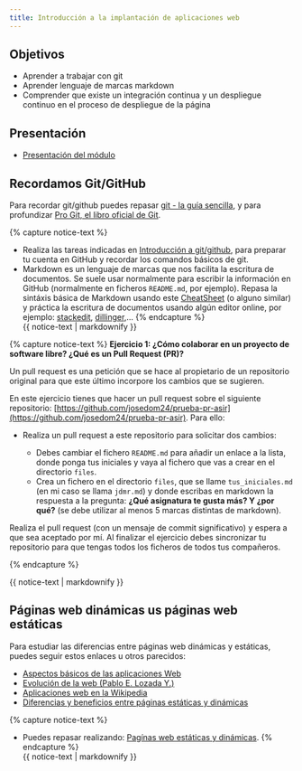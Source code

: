 ```yaml
---
title: Introducción a la implantación de aplicaciones web
---
```

## Objetivos

* Aprender a trabajar con git
* Aprender lenguaje de marcas markdown
* Comprender que existe un integración continua y un despliegue continuo en el proceso de despliegue de la página

## Presentación

* [Presentación del módulo](http://josedom24.github.io/mod/iaw/presentacion#/)

## Recordamos Git/GitHub
    
Para recordar git/github puedes repasar [git - la guía sencilla](https://rogerdudler.github.io/git-guide/index.es.html), y para profundizar [Pro Git, el libro oficial de Git](http://librosweb.es/pro_git/).
   
{% capture notice-text %}
* Realiza las tareas indicadas en [Introducción a  git/github](github.html), para preparar tu cuenta en GitHub y recordar los comandos básicos de git.	
* Markdown es un lenguaje de marcas que nos facilita la escritura de documentos. Se suele usar normalmente para escribir la información en GitHub (normalmente en ficheros `README.md`, por ejemplo). Repasa la sintáxis básica de Markdown usando este [CheatSheet](https://github.com/adam-p/markdown-here/wiki/Markdown-Cheatsheet) (o alguno similar) y práctica la escritura de documentos usando algún editor online, por ejemplo: [stackedit](https://stackedit.io/app#), [dillinger](https://dillinger.io),...
{% endcapture %}<div class="notice--info">{{ notice-text | markdownify }}</div>

{% capture notice-text %}
**Ejercicio 1: ¿Cómo colaborar en un proyecto de software libre? ¿Qué es un Pull Request (PR)?**

Un pull request es una petición que se hace al propietario de un repositorio original para que este último incorpore los cambios que se sugieren.

En este ejercicio tienes que hacer un pull request sobre el siguiente repositorio: [https://github.com/josedom24/prueba-pr-asir](https://github.com/josedom24/prueba-pr-asir). Para ello:

* Realiza un pull request a este repositorio para solicitar dos cambios:

    * Debes cambiar el fichero `README.md` para añadir un enlace a la lista, donde ponga tus iniciales y vaya al fichero que vas a crear en el directorio `files`.
    * Crea un  fichero en el directorio `files`, que se llame `tus_iniciales.md` (en mi caso se llama `jdmr.md`) y donde escribas en markdown la respuesta a la pregunta: **¿Qué asignatura te gusta más? Y ¿por qué?** (se debe utilizar al menos 5 marcas distintas de markdown).

Realiza el pull request (con un mensaje de commit significativo) y espera a que sea aceptado por mí. Al finalizar el ejercicio debes sincronizar tu repositorio para que tengas todos los ficheros de todos tus compañeros.

{% endcapture %}<div class="notice--info">{{ notice-text | markdownify }}</div>

## Páginas web dinámicas us páginas web estáticas

Para estudiar las diferencias entre páginas web dinámicas y estáticas, puedes seguir estos enlaces u otros parecidos:

* [Aspectos básicos de las aplicaciones Web](https://helpx.adobe.com/es/dreamweaver/using/web-applications.html)
* [Evolución de la web (Pablo E. Lozada Y.)](http://profesores.elo.utfsm.cl/~tarredondo/info/networks/Evolucion_Web.pdf)
* [Aplicaciones web en la Wikipedia](https://es.wikipedia.org/wiki/Aplicaci%C3%B3n_web)
* [Diferencias y beneficios entre páginas estáticas y dinámicas](http://nilclass.com/courses/what-is-a-static-website/#1)

{% capture notice-text %}
* Puedes repasar realizando: [Pagínas web estáticas y dinámicas](ejercicio_estatica_dinamica.html).	
{% endcapture %}<div class="notice--info">{{ notice-text | markdownify }}</div>



<!--
### Sesión 4: Presentación de la práctica

* [Práctica: Implantación y despliegue de una aplicación web estática](estatica.html)

### Sesión 5: Trabajo Práctica 1

### Sesión 6: Trabajo Práctica 1
-->